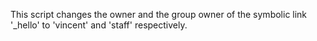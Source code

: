 This script changes the owner and the group owner of the symbolic link '_hello' to 'vincent' and 'staff' respectively.

